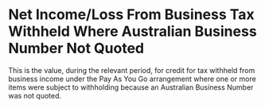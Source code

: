 # Net Income/Loss From Business Tax Withheld Where Australian Business Number Not Quoted
This is the value, during the relevant period, for credit for tax withheld from business income under the Pay As You Go arrangement where one or more items were subject to withholding because an Australian Business Number was not quoted.